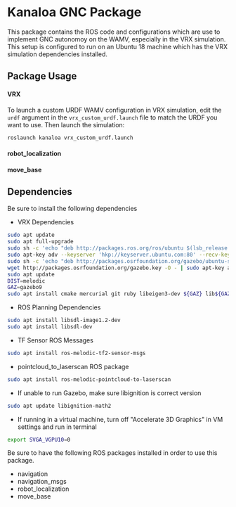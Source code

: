 # Kanaloa GNC Package

This package contains the ROS code and configurations which are use to implement GNC autonomoy on the WAMV, especially in the VRX simulation. This setup is configured to run on an Ubuntu 18 machine which has the VRX simulation dependencies installed.

## Package Usage

#### VRX

To launch a custom URDF WAMV configuration in VRX simulation, edit the `urdf` argument in the `vrx_custom_urdf.launch` file to match the URDF you want to use. Then launch the simulation:

```bash
roslaunch kanaloa vrx_custom_urdf.launch
```

#### robot_localization


#### move_base





## Dependencies

Be sure to install the following dependencies
- VRX Dependencies
```bash
sudo apt update
sudo apt full-upgrade
sudo sh -c 'echo "deb http://packages.ros.org/ros/ubuntu $(lsb_release -sc) main" > /etc/apt/sources.list.d/ros-latest.list'
sudo apt-key adv --keyserver 'hkp://keyserver.ubuntu.com:80' --recv-key C1CF6E31E6BADE8868B172B4F42ED6FBAB17C654
sudo sh -c 'echo "deb http://packages.osrfoundation.org/gazebo/ubuntu-stable `lsb_release -cs` main" > /etc/apt/sources.list.d/gazebo-stable.list'
wget http://packages.osrfoundation.org/gazebo.key -O - | sudo apt-key add -
sudo apt update
DIST=melodic
GAZ=gazebo9
sudo apt install cmake mercurial git ruby libeigen3-dev ${GAZ} lib${GAZ}-dev pkg-config python ros-${DIST}-gazebo-plugins ros-${DIST}-gazebo-ros ros-${DIST}-hector-gazebo-plugins ros-${DIST}-joy ros-${DIST}-joy-teleop ros-${DIST}-key-teleop ros-${DIST}-robot-localization ros-${DIST}-robot-state-publisher ros-${DIST}-joint-state-publisher ros-${DIST}-rviz ros-${DIST}-ros-base ros-${DIST}-teleop-tools ros-${DIST}-teleop-twist-keyboard ros-${DIST}-velodyne-simulator ros-${DIST}-xacro ros-${DIST}-rqt ros-${DIST}-rqt-common-plugins protobuf-compiler
```

- ROS Planning Dependencies
```bash
sudo apt install libsdl-image1.2-dev
sudo apt install libsdl-dev
```

- TF Sensor ROS Messages
```bash
sudo apt install ros-melodic-tf2-sensor-msgs
```

- pointcloud_to_laserscan ROS package
```bash
sudo apt install ros-melodic-pointcloud-to-laserscan
```

- If unable to run Gazebo, make sure libignition is correct version
```bash
sudo apt update libignition-math2
```

- If running in a virtual machine, turn off "Accelerate 3D Graphics" in VM settings and run in terminal
```bash
export SVGA_VGPU10=0
```


Be sure to have the following ROS packages installed in order to use this package.

- navigation
- navigation_msgs
- robot_localization
- move_base
